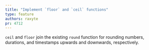 ```yaml
---
title: "Implement `floor` and `ceil` functions"
type: feature
authors: raxyte
pr: 4712
---
```


`ceil` and `floor` join the existing `round` function for rounding numbers,
durations, and timestamps upwards and downwards, respectively.
